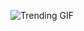 
<!-- GIF_SECTION -->
![Trending GIF](https://media3.giphy.com/media/v1.Y2lkPThiYjIxNzcybnlwNmt2cTI4dmRhdGZpbWl2eGNmY3ViMW02Y2NhZmM1aWsxMGZqNiZlcD12MV9naWZzX3NlYXJjaCZjdD1n/scZPhLqaVOM1qG4lT9/giphy.gif)
<!-- END_GIF_SECTION -->
